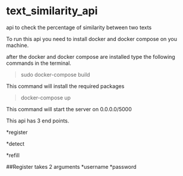 # text_similarity_api
api to check the percentage of similarity between two texts

To run this api you need to install docker and docker compose on you machine.

after the docker and docker compose are installed type the following commands in the terminal.

>sudo docker-compose build

This command will install the required packages

>docker-compose up

This command will start the server on 0.0.0.0/5000

This api has 3 end points.

*register

*detect

*refill

##Register takes 2 arguments
  *username
  *password

